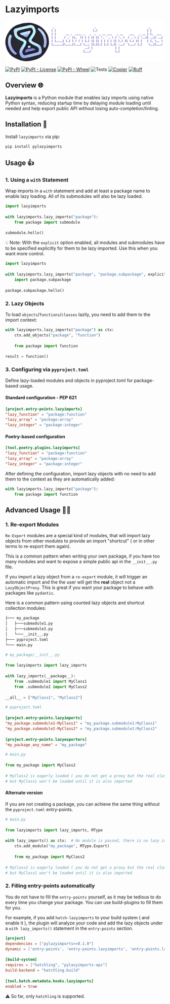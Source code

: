 # Lazyimports

[![logo](https://raw.githubusercontent.com/hmiladhia/lazyimports/refs/heads/main/docs/linelogo.png)](https://pypi.org/project/auto-lazy-imports/)

[![PyPI](https://img.shields.io/pypi/v/auto-lazy-imports)](https://pypi.org/project/auto-lazy-imports/)
[![PyPI - License](https://img.shields.io/pypi/l/auto-lazy-imports)](https://pypi.org/project/auto-lazy-imports/)
[![PyPI - Wheel](https://img.shields.io/pypi/wheel/auto-lazy-imports)](https://pypi.org/project/auto-lazy-imports/)
![Tests](https://github.com/hmiladhia/lazyimports/actions/workflows/quality.yaml/badge.svg)
[![Copier](https://img.shields.io/endpoint?url=https://raw.githubusercontent.com/copier-org/copier/master/img/badge/badge-grayscale-inverted-border-orange.json)](https://github.com/copier-org/copier)
[![Ruff](https://img.shields.io/endpoint?url=https://raw.githubusercontent.com/astral-sh/ruff/main/assets/badge/v2.json)](https://github.com/astral-sh/ruff)

## Overview 🌐

**Lazyimports** is a Python module that enables lazy imports using native Python syntax, reducing startup time by delaying module loading until needed and help export public API without losing auto-completion/linting.

## Installation 🔨

Install `lazyimports` via pip:

```sh
pip install pylazyimports
```

## Usage 👍

### 1. Using a `with` Statement

Wrap imports in a `with` statement and add at least a package name to enable lazy loading. All of its submodules will also be lazy loaded.

```python
import lazyimports

with lazyimports.lazy_imports("package"):
    from package import submodule

submodule.hello()
```

💡 Note: With the `explicit` option enabled, all modules and submodules have to be specified explicitly for them to be lazy imported. Use this when you want more control.

```python
import lazyimports

with lazyimports.lazy_imports("package", "package.subpackage", explicit=True):
    import package.subpackage

package.subpackage.hello()
```

### 2. Lazy Objects

To load `objects`/`functions`/`classes` lazily, you need to add them to the import context:

```python
with lazyimports.lazy_imports("package") as ctx:
    ctx.add_objects("package", "function")

    from package import function

result = function()
```

### 3. Configuring via `pyproject.toml`

Define lazy-loaded modules and objects in pyproject.toml for package-based usage.

#### Standard configuration - PEP 621

```toml
[project.entry-points.lazyimports]
"lazy_function" = "package:function"
"lazy_array" = "package:array"
"lazy_integer" = "package:integer"
```

#### Poetry-based configuration

```toml
[tool.poetry.plugins.lazyimports]
"lazy_function" = "package:function"
"lazy_array" = "package:array"
"lazy_integer" = "package:integer"
```

After defining the configuration, import lazy objects with no need to add them to the context as they are automatically added:

```python
with lazyimports.lazy_imports("package"):
    from package import function
```

## Advanced Usage 🧑‍🏫

### 1. Re-export Modules

`Re-Export` modules are a special kind of modules, that will import lazy objects from other modules to provide an import "shortcut" ( or in other terms to re-export them again).

This is a common pattern when writing your own package, if you have too many modules and want to expose a simple public api in the `__init__.py` file.

If you import a lazy object from a `re-export` module, it will trigger an automatic import and the the user will get the **real** object not a `LazyObjectProxy`. This is great if you want your package to behave with packages like `pydantic`.

Here is a common pattern using counted lazy objects and shortcut collection modules:

```bash
├─── my_package
│   ├───submodule1.py
│   ├───submodule2.py
│   └───__init__.py
├─── pyproject.toml
└─── main.py
```

```python
# my_package/__init__.py

from lazyimports import lazy_imports

with lazy_imports(__package__):
    from .submodule1 import MyClass1
    from .submodule2 import MyClass2

__all__ = ["MyClass1", "MyClass2"]
```

```toml
# pyproject.toml

[project.entry-points.lazyimports]
"my_package.submodule1-MyClass1" = "my_package.submodule1:MyClass1"
"my_package.submodule2-MyClass2" = "my_package.submodule1:MyClass2"

[project.entry-points.lazyexporters]
"my_package_any_name" = "my_package"
```

```python
# main.py

from my_package import MyClass2

# MyClass2 is eagerly loaded ( you do not get a proxy but the real class ),
# but MyClass1 won't be loaded until it is also imported
```

#### Alternate version

If you are not creating a package, you can achieve the same thing without the `pyproject.toml` entry-points.

```python
# main.py

from lazyimports import lazy_imports, MType

with lazy_imports() as ctx:  # No module is passed, there is no lazy importing involved.
    ctx.add_module("my_package", MType.Export)

    from my_package import MyClass2

# MyClass2 is eagerly loaded ( you do not get a proxy but the real class ),
# but MyClass1 won't be loaded until it is also imported
```

### 2. Filling entry-points automatically

You do not have to fill the `entry-points` yourself, as it may be tedious to do every time you change your package. You can use build-plugins to fill them for you.

For example, if you add `hatch-lazyimports` to your build system ( and enable it ), the plugin will analyze your code and add the lazy objects under a `with lazy_imports()` statement in the `entry-points` section.

```toml
[project]
dependencies = ["pylazyimports>=0.1.0"]
dynamic = ['entry-points', 'entry-points.lazyimports', 'entry-points.lazyexporters']

[build-system]
requires = ["hatchling", "pylazyimports-eps"]
build-backend = "hatchling.build"

[tool.hatch.metadata.hooks.lazyimports]
enabled = true
```

⚠️ So far, only `hatchling` is supported.
